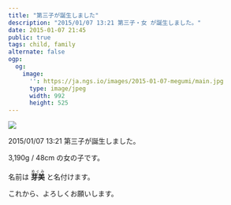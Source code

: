 ```yaml
---
title: "第三子が誕生しました"
description: "2015/01/07 13:21 第三子・女 が誕生しました。"
date: 2015-01-07 21:45
public: true
tags: child, family
alternate: false
ogp:
  og:
    image:
      '': https://ja.ngs.io/images/2015-01-07-megumi/main.jpg
      type: image/jpeg
      width: 992
      height: 525
---
```


![](2015-01-07-megumi/main.jpg)

2015/01/07 13:21 第三子が誕生しました。

3,190g / 48cm の女の子です。

名前は <ruby><b>芽美</b><rt>めぐみ</rt></ruby> と名付けます。

これから、よろしくお願いします。
